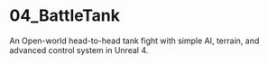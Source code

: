 # 04_BattleTank
An Open-world head-to-head tank fight with simple AI, terrain, and advanced control system in Unreal 4.
